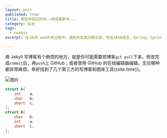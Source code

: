 ```yaml
---
layout: post
published: true
title: 那些年踩过的坑——持续更新中...
category: 后台
tags: 
  - nodejs
excerpt: 在JAVA web开发过程中，遇到的各类问题总结，包括JAVA语言，Spring，Spring mvc，ibatis框架等使用过程中遇到的一些常见的，或者不常见的问题。分条列举，附有问题详情以及解决方案。

---
```


用 Jekyll 写博客有个麻烦的地方，就是你可能需要把博客`git pull`下来，修改完成`commit`后，再`push`上 GitHub；或者使用 GitHub 的在线编辑器编辑，无论哪种都非常麻烦。幸好找到了几个第三方的写博客和图床工具{{site.time}}。

![图片]({{site.baseurl}}/assets/img/1.jpg)

```cpp
struct A{
    int    a;
    char   b;
    short  c;
};
struct B{
    char   b;
    int    a;
    short  c;
};
```

```cpp

```